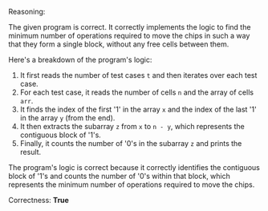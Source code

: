 Reasoning:

The given program is correct. It correctly implements the logic to find the minimum number of operations required to move the chips in such a way that they form a single block, without any free cells between them.

Here's a breakdown of the program's logic:

1. It first reads the number of test cases `t` and then iterates over each test case.
2. For each test case, it reads the number of cells `n` and the array of cells `arr`.
3. It finds the index of the first '1' in the array `x` and the index of the last '1' in the array `y` (from the end).
4. It then extracts the subarray `z` from `x` to `n - y`, which represents the contiguous block of '1's.
5. Finally, it counts the number of '0's in the subarray `z` and prints the result.

The program's logic is correct because it correctly identifies the contiguous block of '1's and counts the number of '0's within that block, which represents the minimum number of operations required to move the chips.

Correctness: **True**